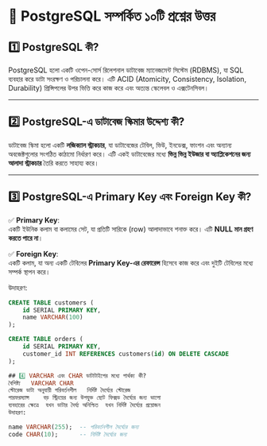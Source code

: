 # 🎯 PostgreSQL সম্পর্কিত ১০টি প্রশ্নের উত্তর

## 1️⃣ PostgreSQL কী?  
PostgreSQL হলো একটি ওপেন-সোর্স রিলেশনাল ডাটাবেজ ম্যানেজমেন্ট সিস্টেম (RDBMS), যা SQL ব্যবহার করে ডাটা সংরক্ষণ ও পরিচালনা করে। এটি ACID (Atomicity, Consistency, Isolation, Durability) প্রিন্সিপলের উপর ভিত্তি করে কাজ করে এবং অত্যন্ত স্কেলেবল ও এক্সটেনসিবল।

---

## 2️⃣ PostgreSQL-এ ডাটাবেজ স্কিমার উদ্দেশ্য কী?  
ডাটাবেজ স্কিমা হলো একটি **লজিক্যাল স্ট্রাকচার**, যা ডাটাবেজের টেবিল, ভিউ, ইনডেক্স, ফাংশন এবং অন্যান্য অবজেক্টগুলোর সংগঠিত কাঠামো নির্ধারণ করে। এটি একই ডাটাবেজের মধ্যে **ভিন্ন ভিন্ন ইউজার বা অ্যাপ্লিকেশনের জন্য আলাদা স্ট্রাকচার** তৈরি করতে সাহায্য করে।

---

## 3️⃣ PostgreSQL-এ Primary Key এবং Foreign Key কী?  
✅ **Primary Key**:  
একটি ইউনিক কলাম বা কলামের সেট, যা প্রতিটি সারিকে (row) আলাদাভাবে শনাক্ত করে। এটি **NULL মান গ্রহণ করতে পারে না**।  

✅ **Foreign Key**:  
একটি কলাম, যা অন্য একটি টেবিলের **Primary Key-এর রেফারেন্স** হিসেবে কাজ করে এবং দুইটি টেবিলের মধ্যে সম্পর্ক স্থাপন করে।

উদাহরণ:
```sql
CREATE TABLE customers (
    id SERIAL PRIMARY KEY,
    name VARCHAR(100)
);

CREATE TABLE orders (
    id SERIAL PRIMARY KEY,
    customer_id INT REFERENCES customers(id) ON DELETE CASCADE
);

## 4️⃣ VARCHAR এবং CHAR ডাটাটাইপের মধ্যে পার্থক্য কী?
বৈশিষ্ট্য	VARCHAR	CHAR
স্টোরেজ	ডাটা অনুযায়ী পরিবর্তনশীল	নির্দিষ্ট দৈর্ঘ্যের স্টোরেজ
পারফরম্যান্স	বড় স্ট্রিংয়ের জন্য উপযুক্ত	ছোট ফিক্সড দৈর্ঘ্যের জন্য ভালো
ব্যবহারের ক্ষেত্রে	যখন ডাটার দৈর্ঘ্য অনিশ্চিত	যখন নির্দিষ্ট দৈর্ঘ্যের প্রয়োজন
উদাহরণ:

name VARCHAR(255);  -- পরিবর্তনশীল দৈর্ঘ্যের জন্য  
code CHAR(10);      -- নির্দিষ্ট দৈর্ঘ্যের জন্য
